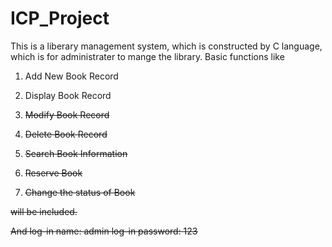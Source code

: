 # ICP_Project

This is a liberary management system, which is constructed by C language, which is for administrater to mange the library.
Basic functions like

1. Add New Book Record

2. Display Book Record<s>
3. Modify Book Record<s>
4. Delete Book Record<s>
5. Search Book Information
6. Reserve Book
7. Change the status of Book
  
will be included.

And
log-in name:  admin
log-in password:  123


